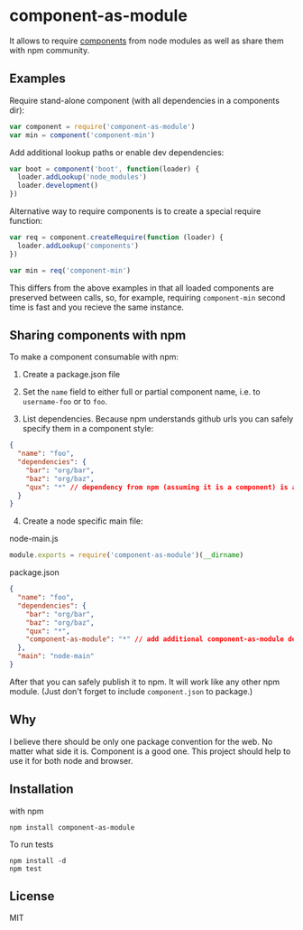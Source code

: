 # component-as-module

It allows to require [components](http://github.com/component/component) from node modules
as well as share them with npm community.

## Examples

Require stand-alone component (with all dependencies in a components dir):

```javascript
var component = require('component-as-module')
var min = component('component-min')
```

Add additional lookup paths or enable dev dependencies:

```javascript
var boot = component('boot', function(loader) {
  loader.addLookup('node_modules')
  loader.development()
})
```

Alternative way to require components is to create a special require function:

```javascript
var req = component.createRequire(function (loader) {
  loader.addLookup('components')
})

var min = req('component-min')
```

This differs from the above examples in that all loaded components are preserved
between calls, so, for example, requiring `component-min` second time is fast and
you recieve the same instance.

## Sharing components with npm

To make a component consumable with npm:

1) Create a package.json file

2) Set the `name` field to either full or partial component name,
i.e. to `username-foo` or to `foo`.

3) List dependencies. Because npm understands github urls you
can safely specify them in a component style:

```json
{
  "name": "foo",
  "dependencies": {
    "bar": "org/bar",
    "baz": "org/baz",
    "qux": "*" // dependency from npm (assuming it is a component) is also ok.
  }
}
```

4) Create a node specific main file:

node-main.js

```javascript
module.exports = require('component-as-module')(__dirname)
```

package.json

```json
{
  "name": "foo",
  "dependencies": {
    "bar": "org/bar",
    "baz": "org/baz",
    "qux": "*",
    "component-as-module": "*" // add additional component-as-module dependency
  },
  "main": "node-main"
}
```

After that you can safely publish it to npm. It will work like any other npm module. (Just don't forget to include
`component.json` to package.)

## Why

I believe there should be only one package convention for the web. No matter what side it is.
Component is a good one. This project should help to use it for both node and browser.

## Installation

with npm

```
npm install component-as-module
```

To run tests

```
npm install -d
npm test
```

## License

MIT

